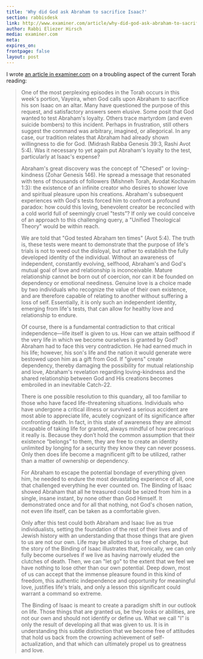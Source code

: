 ```yaml
---
title: 'Why did God ask Abraham to sacrifice Isaac?'
section: rabbisdesk
link: http://www.examiner.com/article/why-did-god-ask-abraham-to-sacrifice-isaac-rabbi-eliezer-hirsch-explains
author: Rabbi Eliezer Hirsch
media: examiner.com
meta:
expires_on:
frontpage: false
layout: post
---
```


I wrote [an article in examiner.com](http://www.examiner.com/article/why-did-god-ask-abraham-to-sacrifice-isaac-rabbi-eliezer-hirsch-explains) on a troubling aspect of the current Torah reading:

>One of the most perplexing episodes in the Torah occurs in this week's portion, Vayeira, when God calls upon Abraham to sacrifice his son Isaac on an altar. Many have questioned the purpose of this request, and satisfactory answers seem elusive. Some posit that God wanted to test Abraham's loyalty. Others trace martyrdom (and even suicide bombers) to this incident. Perhaps in frustration, still others suggest the command was arbitrary, imagined, or allegorical. In any case, our tradition relates that Abraham had already shown willingness to die for God. (Midrash Rabba Genesis 39:3, Rashi Avot 5:4). Was it necessary to yet again put Abraham's loyalty to the test, particularly at Isaac's expense?
>
>Abraham's great discovery was the concept of "Chesed" or loving-kindness (Zohar Genesis 146). He spread a message that resonated with tens of thousands of followers (Mishneh Torah, Avodat Kochavim 1:3): the existence of an infinite creator who desires to shower love and spiritual pleasure upon his creations. Abraham's subsequent experiences with God's tests forced him to confront a profound paradox: how could this loving, benevolent creator be reconciled with a cold world full of seemingly cruel "tests”? If only we could conceive of an approach to this challenging query, a "Unified Theological Theory" would be within reach.
>
>We are told that "God tested Abraham ten times" (Avot 5:4). The truth is, these tests were meant to demonstrate that the purpose of life's trials is not to weed out the disloyal, but rather to establish the fully developed identity of the individual. Without an awareness of independent, constantly evolving, selfhood, Abraham's and God's mutual goal of love and relationship is inconceivable. Mature relationship cannot be born out of coercion, nor can it be founded on dependency or emotional neediness. Genuine love is a choice made by two individuals who recognize the value of their own existence, and are therefore capable of relating to another without suffering a loss of self. Essentially, it is only such an independent identity, emerging from life's tests, that can allow for healthy love and relationship to endure.
>
>Of course, there is a fundamental contradiction to that critical independence—life itself is given to us. How can we attain selfhood if the very life in which we become ourselves is granted by God? Abraham had to face this very contradiction. He had earned much in his life; however, his son's life and the nation it would generate were bestowed upon him as a gift from God. If "givens" create dependency, thereby damaging the possibility for mutual relationship and love, Abraham's revelation regarding loving-kindness and the shared relationship between God and His creations becomes embroiled in an inevitable Catch-22.
>
>There is one possible resolution to this quandary, all too familiar to those who have faced life-threatening situations. Individuals who have undergone a critical illness or survived a serious accident are most able to appreciate life, acutely cognizant of its significance after confronting death. In fact, in this state of awareness they are almost incapable of taking life for granted, always mindful of how precarious it really is. Because they don’t hold the common assumption that their existence “belongs” to them, they are free to create an identity unlimited by longing for a security they know they can never possess. Only then does life become a magnificent gift to be utilized, rather than a matter of ownership or dependency.
>
>For Abraham to escape the potential bondage of everything given him, he needed to endure the most devastating experience of all, one that challenged everything he ever counted on. The Binding of Isaac showed Abraham that all he treasured could be seized from him in a single, insane instant, by none other than God Himself. It demonstrated once and for all that nothing, not God's chosen nation, not even life itself, can be taken as a comfortable given.
>
>Only after this test could both Abraham and Isaac live as true individualists, setting the foundation of the rest of their lives and of Jewish history with an understanding that those things that are given to us are not our own. Life may be allotted to us free of charge, but the story of the Binding of Isaac illustrates that, ironically, we can only fully become ourselves if we live as having narrowly eluded the clutches of death. Then, we can "let go" to the extent that we feel we have nothing to lose other than our own potential. Deep down, most of us can accept that the immense pleasure found in this kind of freedom, this authentic independence and opportunity for meaningful love, justifies life's trials, and only a lesson this significant could warrant a command so extreme.
>
>The Binding of Isaac is meant to create a paradigm shift in our outlook on life. Those things that are granted us, be they looks or abilities, are not our own and should not identify or define us. What we call "I” is only the result of developing all that was given to us. It is in understanding this subtle distinction that we become free of attitudes that hold us back from the crowning achievement of self-actualization, and that which can ultimately propel us to greatness and love.
